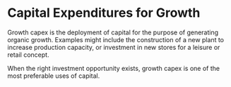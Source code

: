 # Capital Expenditures for Growth
Growth capex is the deployment of capital for the purpose of generating organic growth. Examples might include the construction of a new plant to increase production capacity, or investment in new stores for a leisure or retail concept.

When the right investment opportunity exists, growth capex is one of the most preferable uses of capital.